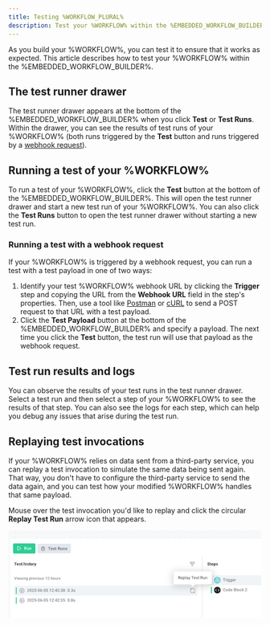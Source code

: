 ```yaml
---
title: Testing %WORKFLOW_PLURAL%
description: Test your %WORKFLOW% within the %EMBEDDED_WORKFLOW_BUILDER%
---
```


As you build your %WORKFLOW%, you can test it to ensure that it works as expected.
This article describes how to test your %WORKFLOW% within the %EMBEDDED_WORKFLOW_BUILDER%.

## The test runner drawer

The test runner drawer appears at the bottom of the %EMBEDDED_WORKFLOW_BUILDER% when you click **Test** or **Test Runs**.
Within the drawer, you can see the results of test runs of your %WORKFLOW% (both runs triggered by the **Test** button and runs triggered by a [webhook request](./triggering.md#what-is-a-webhook)).

## Running a test of your %WORKFLOW%

To run a test of your %WORKFLOW%, click the **Test** button at the bottom of the %EMBEDDED_WORKFLOW_BUILDER%.
This will open the test runner drawer and start a new test run of your %WORKFLOW%.
You can also click the **Test Runs** button to open the test runner drawer without starting a new test run.

### Running a test with a webhook request

If your %WORKFLOW% is triggered by a webhook request, you can run a test with a test payload in one of two ways:

<!-- TODO: Replace this with information about where to find test webhook URLs in the workflow builder -->

1. Identify your test %WORKFLOW% webhook URL by clicking the **Trigger** step and copying the URL from the **Webhook URL** field in the step's properties.
   Then, use a tool like [Postman](https://www.postman.com/) or [cURL](https://curl.se/) to send a POST request to that URL with a test payload.
2. Click the **Test Payload** button at the bottom of the %EMBEDDED_WORKFLOW_BUILDER% and specify a payload.
   The next time you click the **Test** button, the test run will use that payload as the webhook request.

## Test run results and logs

You can observe the results of your test runs in the test runner drawer.
Select a test run and then select a step of your %WORKFLOW% to see the results of that step.
You can also see the logs for each step, which can help you debug any issues that arise during the test run.

## Replaying test invocations

If your %WORKFLOW% relies on data sent from a third-party service, you can replay a test invocation to simulate the same data being sent again.
That way, you don't have to configure the third-party service to send the data again, and you can test how your modified %WORKFLOW% handles that same payload.

Mouse over the test invocation you'd like to replay and click the circular **Replay Test Run** arrow icon that appears.

![Replay Test Run](./assets/testing/replay-test-run.png)

